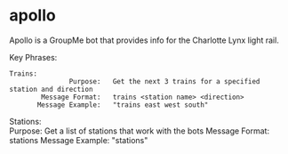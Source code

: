 # apollo
Apollo is a GroupMe bot that provides info for the Charlotte Lynx light rail.

Key Phrases:

    Trains:
                   Purpose:   Get the next 3 trains for a specified station and direction
            Message Format:   trains <station name> <direction>
           Message Example:   "trains east west south"  


  Stations:  
                  Purpose:  Get a list of stations that work with the bots
           Message Format:  stations
          Message Example:  "stations"
